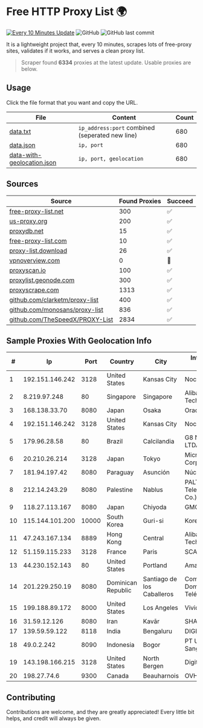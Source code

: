 
# Free HTTP Proxy List 🌍

[![Every 10 Minutes Update](https://github.com/mertguvencli/http-proxy-list/actions/workflows/main.yml/badge.svg?branch=main)](https://github.com/mertguvencli/http-proxy-list/actions/workflows/main.yml)
![GitHub](https://img.shields.io/github/license/mertguvencli/http-proxy-list)
![GitHub last commit](https://img.shields.io/github/last-commit/mertguvencli/http-proxy-list)

It is a lightweight project that, every 10 minutes, scrapes lots of free-proxy sites, validates if it works, and serves a clean proxy list.


> Scraper found **6334** proxies at the latest update. Usable proxies are below.

## Usage

Click the file format that you want and copy the URL.


|File|Content|Count|
|----|-------|-----|
|[data.txt](https://raw.githubusercontent.com/mertguvencli/http-proxy-list/main/proxy-list/data.txt)|`ip_address:port` combined (seperated new line)|680|
|[data.json](https://raw.githubusercontent.com/mertguvencli/http-proxy-list/main/proxy-list/data.json)|`ip, port`|680|
|[data-with-geolocation.json](https://raw.githubusercontent.com/mertguvencli/http-proxy-list/main/proxy-list/data-with-geolocation.json)|`ip, port, geolocation`|680|

## Sources

|Source|Found Proxies|Succeed|
|------|-------------|-------|
|[free-proxy-list.net](https://free-proxy-list.net)|300|✅|
|[us-proxy.org](https://www.us-proxy.org)|200|✅|
|[proxydb.net](http://proxydb.net)|15|✅|
|[free-proxy-list.com](https://free-proxy-list.com/?page=&port=&type%5B%5D=http&type%5B%5D=https&up_time=0&search=Search)|10|✅|
|[proxy-list.download](https://www.proxy-list.download/HTTP)|26|✅|
|[vpnoverview.com](https://vpnoverview.com/privacy/anonymous-browsing/free-proxy-servers)|0|🚫|
|[proxyscan.io](https://www.proxyscan.io)|100|✅|
|[proxylist.geonode.com](https://proxylist.geonode.com/api/proxy-list?limit=300&page=1&sort_by=lastChecked&sort_type=desc&protocols=http,https)|300|✅|
|[proxyscrape.com](https://api.proxyscrape.com/v2/?request=displayproxies&protocol=http&timeout=10000&country=all&ssl=all&anonymity=all)|1313|✅|
|[github.com/clarketm/proxy-list](https://raw.githubusercontent.com/clarketm/proxy-list/master/proxy-list-raw.txt)|400|✅|
|[github.com/monosans/proxy-list](https://raw.githubusercontent.com/monosans/proxy-list/main/proxies/http.txt)|836|✅|
|[github.com/TheSpeedX/PROXY-List](https://raw.githubusercontent.com/TheSpeedX/PROXY-List/master/http.txt)|2834|✅|


## Sample Proxies With Geolocation Info

|#|Ip|Port|Country|City|Internet Service Provider|
|-|--|----|-------|----|-------------------------|
|1|192.151.146.242|3128|United States|Kansas City|Nocix, LLC|
|2|8.219.97.248|80|Singapore|Singapore|Alibaba (US) Technology Co., Ltd.|
|3|168.138.33.70|8080|Japan|Osaka|Oracle Corporation|
|4|192.151.146.242|3128|United States|Kansas City|Nocix, LLC|
|5|179.96.28.58|80|Brazil|Calcilandia|G8 NETWORKS LTDA|
|6|20.210.26.214|3128|Japan|Tokyo|Microsoft Corporation|
|7|181.94.197.42|8080|Paraguay|Asunción|Núcleo S.A.|
|8|212.14.243.29|8080|Palestine|Nablus|PALTEL (Palestine Telecommunications Co.).|
|9|118.27.113.167|8080|Japan|Chiyoda|GMO Internet, Inc.|
|10|115.144.101.200|10000|South Korea|Guri-si|Korea Telecom|
|11|47.243.167.134|8889|Hong Kong|Central|Alibaba (US) Technology Co., Ltd.|
|12|51.159.115.233|3128|France|Paris|SCALEWAY|
|13|44.230.152.143|80|United States|Portland|Amazon.com, Inc.|
|14|201.229.250.19|8080|Dominican Republic|Santiago de los Caballeros|Compañía Dominicana de Teléfonos S. A.|
|15|199.188.89.172|8000|United States|Los Angeles|Vivid-hosting LLC|
|16|31.59.12.126|8080|Iran|Kavār|SHATEL Network|
|17|139.59.59.122|8118|India|Bengaluru|DIGITALOCEAN|
|18|49.0.2.242|8090|Indonesia|Bogor|PT Usaha Adi Sanggoro|
|19|143.198.166.215|3128|United States|North Bergen|DigitalOcean, LLC|
|20|198.27.74.6|9300|Canada|Beauharnois|OVH SAS|



## Contributing

Contributions are welcome, and they are greatly appreciated! Every
little bit helps, and credit will always be given.

